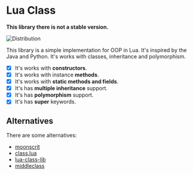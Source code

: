 # Lua Class

**This library there is not a stable version.**

![Distribution](https://github.com/Felyp-Henrique/class/actions/workflows/distribution.yml/badge.svg)

This library is a simple implementation for OOP in Lua. It's inspired by the Java and Python. It's works with classes, inheritance and polymorphism.

* [x] It's works with **constructors**.
* [x] It's works with instance **methods**.
* [x] It's works with **static methods and fields**.
* [x] It's has **multiple inheritance** support.
* [x] It's has **polymorphism** support.
* [x] It's has **super** keywords.

## Alternatives

There are some alternatives:

* [moonscrit](https://moonscript.org/)
* [class.lua](https://github.com/jonstoler/class.lua)
* [lua-class-lib](https://github.com/coin8086/lua-class-lib)
* [middleclass](https://github.com/kikito/middleclass)
